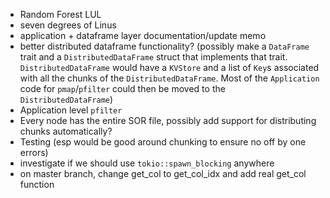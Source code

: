 - Random Forest LUL
- seven degrees of Linus
- application + dataframe layer documentation/update memo
- better distributed dataframe functionality? (possibly make a `DataFrame`
  trait and a `DistributedDataFrame` struct that implements that trait. 
  `DistributedDataFrame` would have a `KVStore` and a list of `Key`s associated
  with all the chunks of the `DistributedDataFrame`. Most of the `Application`
  code for `pmap`/`pfilter` could then be moved to the `DistributedDataFrame`)
- Application level `pfilter`
- Every node has the entire SOR file, possibly add support for distributing
  chunks automatically?
- Testing (esp would be good around chunking to ensure no off by one errors)
- investigate if we should use `tokio::spawn_blocking` anywhere
- on master branch, change get_col to get_col_idx and add real get_col function
